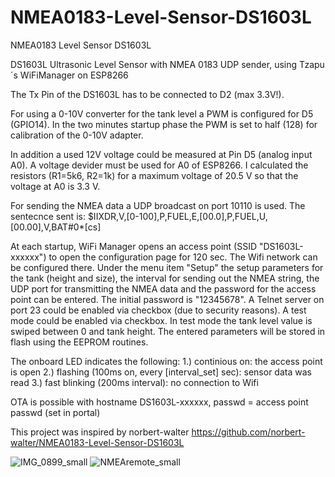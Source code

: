 # NMEA0183-Level-Sensor-DS1603L
NMEA0183 Level Sensor DS1603L

 DS1603L Ultrasonic Level Sensor with NMEA 0183 UDP sender, using Tzapu´s WiFiManager on ESP8266
  
 The Tx Pin of the DS1603L has to be connected to D2 (max 3.3V!).
  
 For using a 0-10V converter for the tank level a PWM is configured for D5 (GPIO14). In the two 
 minutes startup phase the PWM is set to half (128) for calibration of the 0-10V adapter.
  
 In addition a used 12V voltage could be measured at Pin D5 (analog input A0). A voltage devider must 
 be used for A0 of ESP8266. I calculated the resistors (R1=5k6, R2=1k) for a maximum voltage of 
 20.5 V so that the voltage at A0 is 3.3 V.
  
 For sending the NMEA data a UDP broadcast on port 10110 is used.
 The sentecnce sent is:
 $IIXDR,V,[0-100],P,FUEL,E,[00.0],P,FUEL,U,[00.00],V,BAT#0*[cs]
  
 At each startup, WiFi Manager opens an access point (SSID "DS1603L-xxxxxx") to open the configuration 
 page for 120 sec. The Wifi network can be configured there. Under the menu item "Setup" the setup 
 parameters for the tank (height and size), the interval for sending out the NMEA string, the UDP port 
 for transmitting the NMEA data and the password for the access point can be entered. 
 The initial password is "12345678".
 A Telnet server on port 23 could be enabled via checkbox (due to security reasons).
 A test mode could be enabled via checkbox. In test mode the tank level value is swiped between 0 and
 tank height.
 The entered parameters will be stored in flash using the EEPROM routines.
  
 The onboard LED indicates the following:
 1.) continious on: the access point is open
 2.) flashing (100ms on, every [interval_set] sec): sensor data was read
 3.) fast blinking (200ms interval): no connection to Wifi
  
 OTA is possible with hostname DS1603L-xxxxxx, passwd = access point passwd (set in portal)
  
 This project was inspired by norbert-walter https://github.com/norbert-walter/NMEA0183-Level-Sensor-DS1603L
 
 ![IMG_0899_small](https://user-images.githubusercontent.com/67091578/222971902-1af68dfe-7e8b-4f60-a739-e0facab37c34.png)
 ![NMEAremote_small](https://user-images.githubusercontent.com/67091578/222971718-160819ef-eff3-4e15-9cc0-b0820134d168.png)

 
